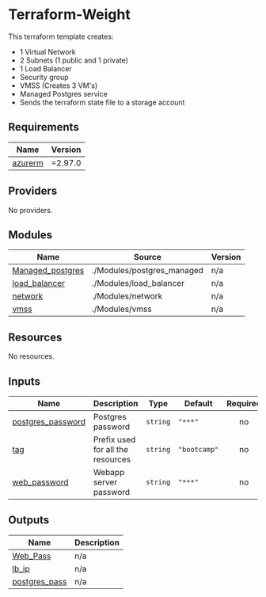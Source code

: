 # Terraform-Weight
This terraform template creates: 
* 1 Virtual Network
* 2 Subnets (1 public and 1 private)
* 1 Load Balancer
* Security group
* VMSS (Creates 3 VM's)
* Managed Postgres service
* Sends the terraform state file to a storage account



<!-- BEGIN_TF_DOCS -->
## Requirements

| Name | Version |
|------|---------|
| <a name="requirement_azurerm"></a> [azurerm](#requirement\_azurerm) | =2.97.0 |

## Providers

No providers.

## Modules

| Name | Source | Version |
|------|--------|---------|
| <a name="module_Managed_postgres"></a> [Managed\_postgres](#module\_Managed\_postgres) | ./Modules/postgres_managed | n/a |
| <a name="module_load_balancer"></a> [load\_balancer](#module\_load\_balancer) | ./Modules/load_balancer | n/a |
| <a name="module_network"></a> [network](#module\_network) | ./Modules/network | n/a |
| <a name="module_vmss"></a> [vmss](#module\_vmss) | ./Modules/vmss | n/a |

## Resources

No resources.

## Inputs

| Name | Description | Type | Default      | Required |
|------|-------------|------|--------------|:--------:|
| <a name="input_postgres_password"></a> [postgres\_password](#input\_postgres\_password) | Postgres password | `string` | `"***"`      | no |
| <a name="input_tag"></a> [tag](#input\_tag) | Prefix used for all the resources | `string` | `"bootcamp"` | no |
| <a name="input_web_password"></a> [web\_password](#input\_web\_password) | Webapp server password | `string` | `"***"`      | no |

## Outputs

| Name | Description |
|------|-------------|
| <a name="output_Web_Pass"></a> [Web\_Pass](#output\_Web\_Pass) | n/a |
| <a name="output_lb_ip"></a> [lb\_ip](#output\_lb\_ip) | n/a |
| <a name="output_postgres_pass"></a> [postgres\_pass](#output\_postgres\_pass) | n/a |
<!-- END_TF_DOCS -->